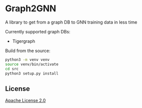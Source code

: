 # Graph2GNN
A library to get from a graph DB to GNN training data in less time

Currently supported graph DBs:
- Tigergraph

Build from the source:
```sh
python3 -m venv venv
source venv/bin/activate
cd src
python3 setup.py install
```

## License

[Apache License 2.0](LICENSE)